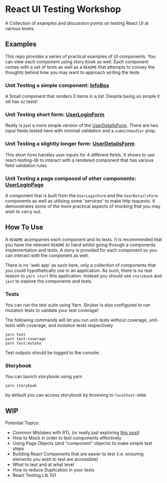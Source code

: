 # React UI Testing Workshop
A Collection of examples and discussion points on testing React UI at various levels.

## Examples

This repo provides a series of practical examples of UI components. You can view each component using story book as well. Each component comes with a set of tests as well as a `README` that attempts to convey the thoughts behind how you may want to approach writing the tests

### Unit Testing a simple component: [InfoBox](https://github.com/AdamSlack/react-ui-testing-workshop/tree/main/sandbox/src/components/InfoBox)

A Small component that renders 3 items in a list. Despite being so simple it sill has `42` tests!

### Unit Testing short form: [UserLoginForm](https://github.com/AdamSlack/react-ui-testing-workshop/tree/main/sandbox/src/components/UserLoginForm)

Really is just a more simple version of the [UserDetailsForm](https://github.com/AdamSlack/react-ui-testing-workshop/tree/main/sandbox/src/components/UserDetailsForm). There are two input fields tested here with minimal validation and a `submitHandler` prop.

### Unit Testing a slightly longer form: [UserDetailsForm](https://github.com/AdamSlack/react-ui-testing-workshop/tree/main/sandbox/src/components/UserDetailsForm)

This short form handles user inputs for 4 different fields. It shows to use react-testing-lib to interact with a rendered component that has various field validation rules

### Unit Testing a page composed of other components: [UserLoginPage](https://github.com/AdamSlack/react-ui-testing-workshop/tree/main/sandbox/src/components/UserLoginPage)

A component that is built from the `UserLoginForm` and the `UserDetailsForm` components as well as utilising some 'services' to make http requests. It demonstrates some of the more practical aspects of mocking that you may wish to carry out.

## How To Use

A `README` acompanies each component and its tests. It is recommended that you have the relevant `README` to hand whilst going through a components implementation and tests. A story is provided for each component so you can interact with the component as well.

There is no 'web app' as such here, only a collection of components that you could hypothetically use in an application. As such, there is no real reason to `yarn start` this application. Instead you should use `storybook` and `jest` to explore the components and tests.

### Tests

You can run the test suite using Yarn. Stryker is also configured to run mutation tests to validate your test coverage!

The following commands will let you run unit-tests without coverage, unit-tests with coverage, and mutation tests respectively 
```
yarn test
yarn test:coverage
yarn test:mutate
```

Test outputs should be logged to the console.



### Storybook

You can launch storybook using yarn

```
yarn storybook
```

by default you can access storybook by browsing to `localhost:6006`

## WIP

Potential Topics:
- Common Mistakes with RTL (or really just exploring [this post](https://kentcdodds.com/blog/common-mistakes-with-react-testing-library))
- How to Mock in order to test components effectively
- Using Page Objects (and "component" objects) to make simple test steps
- Building React Components that are easier to test (i.e. ensuring elements you wish to test are accessible)
- What to test and at what level
- How to reduce Duplication in your tests
- React Testing Lib 101
